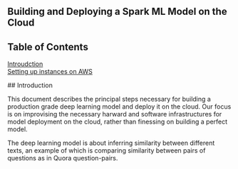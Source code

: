 ## Building and Deploying a Spark ML Model on the Cloud
## Table of Contents  
[Introudction](#ab)  
[Setting up instances on AWS](#emphasis)  

<a name="ab"/>
## Introduction

This document describes the principal steps necessary for building a production grade deep learning model and deploy it on the cloud. Our focus is on improvising the necessary harward and software infrastructures for model deployment on the cloud, rather than finessing on building a perfect model. 

The deep learning model is about inferring similarity between different texts, an example of which is comparing similarity between pairs of questions as in Quora question-pairs.  
